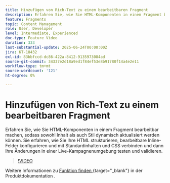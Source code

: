 ```yaml
---
title: Hinzufügen von Rich-Text zu einem bearbeitbaren Fragment
description: Erfahren Sie, wie Sie HTML-Komponenten in einem Fragment bearbeitbar machen, sodass sowohl Inhalt als auch Stil dynamisch aktualisiert werden können. Sie erfahren, wie Sie Ihre HTML strukturieren, bearbeitbare Inline-Felder konfigurieren und mit Standardinhalten und CSS verbinden und dann Ihre Änderungen in einer Live-Kampagnenumgebung testen und validieren.
feature: Fragments
topic: Content Management
role: User, Developer
level: Intermediate, Experienced
doc-type: Feature Video
duration: 333
last-substantial-update: 2025-06-24T00:00:00Z
jira: KT-18432
exl-id: 83bbfccd-dc86-422a-8412-9135973084ad
source-git-commit: 34337e2d18a9ed1f84ef53e8b91780f14a4e2e11
workflow-type: tm+mt
source-wordcount: '121'
ht-degree: 0%

---
```



# Hinzufügen von Rich-Text zu einem bearbeitbaren Fragment

Erfahren Sie, wie Sie HTML-Komponenten in einem Fragment bearbeitbar machen, sodass sowohl Inhalt als auch Stil dynamisch aktualisiert werden können. Sie erfahren, wie Sie Ihre HTML strukturieren, bearbeitbare Inline-Felder konfigurieren und mit Standardinhalten und CSS verbinden und dann Ihre Änderungen in einer Live-Kampagnenumgebung testen und validieren.

>[!VIDEO](https://video.tv.adobe.com/v/3464377/?learn=on&enablevpops&captions=ger)

Weitere Informationen zu [ Funktion finden ](https://experienceleague.adobe.com/de/docs/journey-optimizer/using/content-management/fragments/customizable-fragments){target="_blank"} in der Produktdokumentation .
